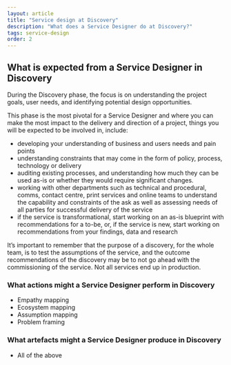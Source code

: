 ```yaml
---
layout: article
title: "Service design at Discovery"
description: "What does a Service Designer do at Discovery?"
tags: service-design
order: 2
---
```


## What is expected from a Service Designer in Discovery

During the Discovery phase, the focus is on understanding the project goals, user needs, and identifying potential design opportunities.

This phase is the most pivotal for a Service Designer and where you can make the most impact to the delivery and direction of a project, things you will be expected to be involved in, include:

- developing your understanding of business and users needs and pain points
- understanding constraints that may come in the form of policy, process, technology or delivery 
- auditing existing processes, and understanding how much they can be used as-is or whether they would require significant changes.
- working with other departments such as technical and procedural, comms, contact centre, print services and online teams to understand the capability and constraints of the ask as well as assessing needs of all parties for successful delivery of the service
- if the service is transformational, start working on an as-is blueprint with recommendations for a to-be, or, if the service is new, start working on recommendations from your findings, data and research 

It’s important to remember that the purpose of a discovery, for the whole team, is to test the assumptions of the service, and the outcome recommendations of the discovery may be to not go ahead with the commissioning of the service. Not all services end up in production.

### What actions might a Service Designer perform in Discovery

- Empathy mapping
- Ecosystem mapping
- Assumption mapping
- Problem framing

### What artefacts might a Service Designer produce in Discovery

- All of the above